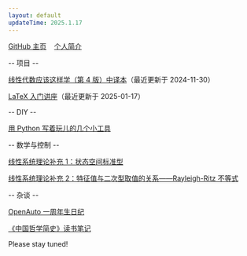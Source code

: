 ```yaml
---
layout: default
updateTime: 2025.1.17
---
```


[GitHub 主页](https://github.com/OliverWu515)&nbsp;&nbsp;&nbsp;&nbsp;[个人简介](./short-bio.html)

-- 项目 --

[线性代数应该这样学（第 4 版）中译本](./ladr4e.html)（最近更新于 2024-11-30）

[LaTeX 入门讲座](./latex-intro.html)（最近更新于 2025-01-17）

-- DIY --

[用 Python 写着玩儿的几个小工具](./python-hobby-project.html)

-- 数学与控制 --

[线性系统理论补充 1：状态空间标准型](./ss-canonical-form.html)

<a href="https://oliverwu.top/file/rayleigh-ritz.pdf" target="_blank">线性系统理论补充 2：特征值与二次型取值的关系——Rayleigh-Ritz 不等式</a>

-- 杂谈 --

[OpenAuto 一周年生日纪](./hoa-1st-anniversary.html)

[《中国哲学简史》读书笔记](./short-history-of-chinese-philosophy.html)

Please stay tuned!